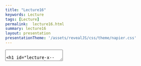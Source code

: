 ```yaml
---
title: "Lecture16"
keywords: Lecture
tags: [Lecture]
permalink:  lecture16.html
summary: lecture16
layout: presentation
presentationTheme: '/assets/revealJS/css/theme/napier.css' 
---
```

<section data-markdown data-separator="^\n---\n$" data-separator-vertical="^\n--\n$">
<textarea data-template>

# Lecture X - 
### SET09121 - Games Engineering

<br><br>
Kevin Chalmers and Sam Serrels

School of Computing. Edinburgh Napier University


---

# Recommended Reading

.5

- Artificial Intelligence for Games. Second Edition. Millington and
    Funge (2009).

.5 ![image](ai_book)

Review
======

Review -- Activity Diagrams

.5

- Activity diagrams allow us to model the flow through the application
    from a high-level.

    - Menu screens.

    - Internal system interactions.

- The goal is to be able to create a skeleton of the functionality
    before implementing it.

.5 ![image](activity_diagram)

Review -- AI Techniques

- There are numerous usable AI techniques applicable to games
    development.

    - Classical, deterministic techniques -- popular.

    - Academic, non-deterministic techniques -- useful in some areas.

- Different techniques accomplish different aspects of game behaviour.

    - Movement.

    - Decision making.

    - Strategy.

    - Learning.

- Today we will look at the encoding decisions using decision tree
    techniques.

Review -- State Machines

- State machines (or specifically in our case Finite State Machines --
    FSM) are one of the most fundamental concepts and cornerstones of
    computer science.

- A state machine is a technique of describing and modelling the state
    (e.g. behaviour, control, etc.) of a system in a mathematical
    manner.

- The system is modelled with a number of states and the transitions
    between these states.

    - The idea of a graph of states can come into play here --
        remember our description of a graph last week.

Review -- State Machines

.6

- Let us return to the guard concept we presented last week.

- We will take a simple view so we can just focus on state.

- The guard has some basic actions:

    - The guard patrols between point A and point B.

    - If the guard is shot at, the guard will stop patrolling, engage
        the player, and fire back.

    - If the guard loses sight of the player, the guard will return to
        patrolling between point A and point B.

    - If the guard is hit, the guard will fall onto the ground and
        die.

.5 ![image](simple_state_guard)

What are Decision Trees?
========================

What are Decision Trees?

- Decision trees provide us with an approach to modelling a decision.

- The decision structure is formed into a tree.

    - We traverse different branches based on the decision we wish to
        make.

- The decision to go down a branch can be determined by a number of
    factors:

    - Variable checking.

    - Probability.

    - Chance.

- At the end of a branch, a decision is made, and therefore an action
    is undertaken.

Decision Tree -- Example 1

- The sophisticated guard.

- The guard has some basic actions.

    - The guard patrols between point A and point B.

    - The guard has a 20% chance of stopping while patrolling.

    - If the guard is shot at, the guard will stop patrolling, engage
        with the player, and fire back.

    - If the guard sees the player, they will engage the player.

    - If the guard loses sight of the player, the guard will return to
        patrolling between point A and point B.

Decision Tree -- Diagram ![image](guard_decisions)

Diagram Explanation

- A decision tree is made up of a number of nodes.

    - Decision points.

- And a number of transitions.

- A transition has a condition associated with it.

    - For example, 88%.

- We travel down the tree, starting at the root node, making decisions
    based on information, before hitting a final point.

- Decision trees are used in computers to diagnose problems.

    - And by call centre operators in a similar manner -- not that I
        am saying a call centre operator are as simple as a computer
        when making decisions!

Using Activity Diagrams

- We have used state diagrams to help us model state machines for our
    previous look into AI.

- We can undertake a similar approach with activity diagrams for
    decision trees.

- Activity diagrams provide us with guarded transitions.

    - The guard is simply a decision.

- Activity diagrams also provide a choice or branch symbol.

- If you want, you can use the action states as the actual actions to
    take.

Decision Tree -- Example 2 ![image](decision_tree)

Decision Trees in Our Game Engine
=================================

Decision Trees in Our Game Engine

- Our aim is to implement basic, reusable decision tree behaviour
    within our engine.

    - We want reusable so that is is simple for us to extend
        functionality if required.

- We will be using a tree like data structure to implement the
    decision tree behaviour.

    - Those of you doing algorithms and data structures will see how
        we do this.

- Each decision point will be tested to determine which path to
    follow. The end decision will result in an action.

`DecisionTreeNode` Interface

.5

- Defines only one method.

    - `makeDecision`

- `makeDecision` is called by the `entity` which in turn calls
    `makeDecision` on any child nodes.

.5 ![image](decision_tree_node)

Implementing Nodes

.5

- `Decision` and `MultiDecision` implement the `DecisionTreeNode`
    interface.

- Their `makeDecision` method will call the `makeDecision` on one of
    the child nodes returned by `getBranch`.

- `getBranch` is defined by the programmer based on required
    parameters.

.5 ![image](decision_node_types)

Using the Class

- We can make a random decision class implementation just by extending
    the decision class.

- On the `getBranch` code we just generate a random number and use it
    to determine the action to.

<!-- -->

    bool nextChoice = rand() == 0 ? true : false;
    if (nextChoice)
        return trueNode;
    else
        return falseNode;

Diagram to Implementation

.6

``` {basicstyle="\tiny\ttfamily"}
decisionTree =
    make_shared<PlayerVisibleDecision>(
        make_shared<EngageDecision>(),
        make_shared<ChanceDecision>(
            0.8f,
            make_shared<PatrolDecision>(),
            0.2f,
            make_shared<WaitDecision>()));
```

.4 ![image](guard_decisions)

Combining Decision Trees and State Machines
===========================================

Combining State Machines and Decision Trees

- We can combine state machines and decision trees to create a more
    complex AI behaviour.

- Decision trees are used to make decisions.

- State machines are used to perform the actions made by decisions.

- This is a powerful technique, and it is what we will do in the
    practical.

    - Steering behaviours can then be merged into the states to allow
        stateful movement based on decisions.

State Machine and Decision Tree
![image](simple_state_guard){width=".8\textwidth"}\
![image](guard_decisions){width=".6\textwidth"}

Combined Diagram ![image](guard_decision_state)

Comments on Decision Trees

- Decision trees are very useful when you want to map a complex
    decision.

    - Granted, these are just nested if statements, but those can get
        messy.

- Decision trees can be reused easily enough.

- Decision trees can get quite complex however.

    - The deeper the tree, the longer it will take to make a decision.

- We are also using a number of virtual function calls to implement
    the tree.

    - Remember, virtual function calls are more expensive than normal
        function calls.

Summary
=======

Summary

- Decision trees are a useful diagrammatic and implementation
    technique to create AI that can make decisions.

    - We still need to determine the decisions to program though.

- We can work with activity diagrams to model our decision trees.

- We can also combine decision trees and state machines to create more
    complex data.
